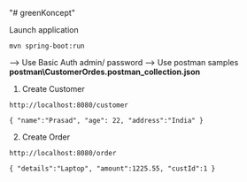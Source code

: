 "# greenKoncept" 

Launch application

`mvn spring-boot:run`

--> Use Basic Auth admin/ password
--> Use postman samples **postman\CustomerOrdes.postman_collection.json**

1) Create Customer

`http://localhost:8080/customer`

`{
 	"name":"Prasad",
 	"age": 22,
 	"address":"India"
 }`

2) Create Order

`http://localhost:8080/order`

`{
 	"details":"Laptop",
 	"amount":1225.55,
 	"custId":1
 }`
